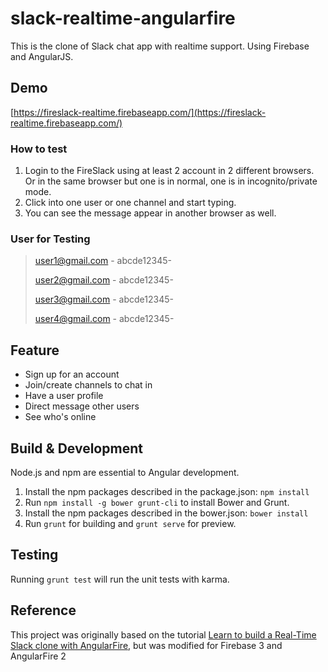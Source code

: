 # slack-realtime-angularfire

This is the clone of Slack chat app with realtime support. Using Firebase and AngularJS.

## Demo

[https://fireslack-realtime.firebaseapp.com/](https://fireslack-realtime.firebaseapp.com/)
 
### How to test

1. Login to the FireSlack using at least 2 account in 2 different browsers. Or in the same browser but one is in normal, one is in incognito/private mode. 
2. Click into one user or one channel and start typing.
3. You can see the message appear in another browser as well.

### User for Testing

> user1@gmail.com - abcde12345-
> 
> user2@gmail.com - abcde12345-
> 
> user3@gmail.com - abcde12345-
> 
> user4@gmail.com - abcde12345-

## Feature

- Sign up for an account
- Join/create channels to chat in
- Have a user profile
- Direct message other users
- See who's online

## Build & Development

Node.js and npm are essential to Angular development.

1. Install the npm packages described in the package.json: `npm install`
2. Run `npm install -g bower grunt-cli` to install Bower and Grunt.
3. Install the npm packages described in the bower.json: `bower install`
4. Run `grunt` for building and `grunt serve` for preview.

## Testing

Running `grunt test` will run the unit tests with karma.

## Reference

This project was originally based on the tutorial [Learn to build a Real-Time Slack clone with AngularFire](https://thinkster.io/angularfire-slack-tutorial#getting-started), but was modified for Firebase 3 and AngularFire 2